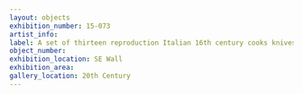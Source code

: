 ```yaml
---
layout: objects
exhibition_number: 15-073
artist_info: 
label: A set of thirteen reproduction Italian 16th century cooks knives based on an engraving in B. Scappi. Opera. Venice
object_number: 
exhibition_location: SE Wall
exhibition_area: 
gallery_location: 20th Century 
---
```

